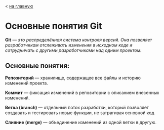 < [на главную](/readme.md)


# Основные понятия Git

**Git** — *это распределённая система контроля версий. Она позволяет разработчикам отслеживать изменения в исходном коде и сотрудничать с другими разработчиками над одним проектом.*


## Основные понятия:

**Репозиторий** — хранилище, содержащее все файлы и историю изменений проекта.

**Коммит** — фиксация изменений в репозитории с описанием внесенных изменений.

**Ветка (branch)** — отдельный поток разработки, который позволяет создавать и тестировать новые функции, не затрагивая основной код.

**Слияние (merge)** — объединение изменений из одной ветки в другую.